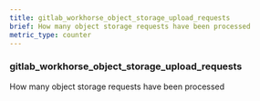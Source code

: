 ```yaml
---
title: gitlab_workhorse_object_storage_upload_requests
brief: How many object storage requests have been processed
metric_type: counter
---
```

### gitlab_workhorse_object_storage_upload_requests

How many object storage requests have been processed